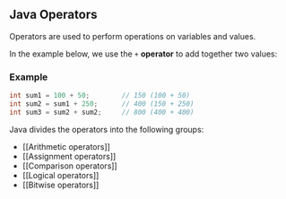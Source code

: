 ## Java Operators

Operators are used to perform operations on variables and values.

In the example below, we use the `+` **operator** to add together two values:
### Example

```java
int sum1 = 100 + 50;        // 150 (100 + 50)
int sum2 = sum1 + 250;      // 400 (150 + 250)
int sum3 = sum2 + sum2;     // 800 (400 + 400)
```

Java divides the operators into the following groups:

- [[Arithmetic operators]]
- [[Assignment operators]]
- [[Comparison operators]]
- [[Logical operators]]
- [[Bitwise operators]]